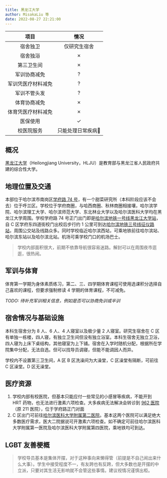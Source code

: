 ```yaml
---
title: 黑龙江大学
author: MisakaLiu 等
date: 2022-08-27 22:21:00
---
```


|项目|情况|
|:---:|:---:|
|宿舍独卫|仅研究生宿舍|
|宿舍独浴|✗|
|第三卫生间|✗|
|军训协商减免|?|
|军训凭医疗材料减免|?|
|军训不管头发|?|
|体育协商减免|✗|
|体育凭医疗材料减免|✗|
|医保使用|✓|
|校医院服务|只能处理日常疾病🤔|

## 概况

[黑龙江大学](https://www.hlju.edu.cn)（Heilongjiang University，HLJU）是教育部与黑龙江省人民政府共建的综合性大学。

## 地理位置及交通

本部位于哈尔滨市南岗区[学府路 74 号](https://amap.com/place/B01C302AE4)，有一个甜菜研究所（本科阶段应该不会去）位于呼兰区。学校位于学府商圈，与哈西商圈、秋林商圈相接壤，哈尔滨学院、哈尔滨理工大学、哈尔滨师范大学、东北林业大学以及哈尔滨医科大学均在黑龙江大学周围。学校学府路 74 号正门出门即是[哈尔滨地铁一号线黑龙江大学站](https://amap.com/place/BV10114433)，自 C 区学府东四道街校门出校后步行约 1 公里可到达[哈尔滨地铁三号线征仪路站](https://amap.com/place/BS11714428)，周围公交站及线路众多。同时学校临近哈尔滨西站，可乘地铁前往哈尔滨站、哈尔滨东站以及哈尔滨北站。机场可乘学校门口的机场巴士。

> 学校内部面积很大，前期不依靠导航很容易迷路。解封可以在周围夜市逛逛，很热闹。

## 军训与体育

体育第一学期为身体素质练习，第二、三、四学期体育课程可使用选课积分选择自己喜欢的课程，但要求强制修读 4 学期的体育课程，不可减免。

_TODO: 待补充军训相关信息，例如是否可以协商免训或半训_

## 宿舍情况与基础设施

本科生宿舍分为 8 人、6 人、4 人寝室以及极少量 2 人寝室。研究生宿舍在 C 区有单独一栋楼，四人寝，有独立卫生间但没有独立浴室。本科生宿舍无独立卫浴，四人寝为上床下桌结构，其他寝室为上下铺。宿舍在入学时随机分配，根据所在学院集中分配，无法自选。但可以找导员调寝，但能不能调因人而异。

学校内不设置第三卫生间，A 区 B 区洗澡间为大澡堂，C 区澡堂有隔断，可前往 C 区澡堂。D 区无澡堂。

## 医疗资源

1. 学校内部有校医院，但基本只能应付一些常见的小感冒等疾病，不能开到 HRT 药物，也无法进行激素六项检查。大多疾病无法解决会转诊到 [962 医院](https://amap.com/place/B0FFJTBLUW)（原 211 医院），位于学府路正门对面
2. C 区出门可前往[哈尔滨医科大学附属第二医院](https://amap.com/place/B01C30JJ8F)。基本这两个医院可以满足绝大多数医疗需求，医大二院据说可开激素六项检查。如不确定可前往哈尔滨医科大学附属第一医院及哈尔滨医科大学附属第四医院，乘地铁均可到达。

## LGBT 友善梗概

> 学校导员基本是集体开摆，对于这种事向来懒得管（前提是不自己闹出来什么大事）。学生中接受程度不一，有友跨也有反跨，但大多数也是开摆的中立派，只要对其生活无影响就不会管这些事情。建议视情况谨慎出柜。
